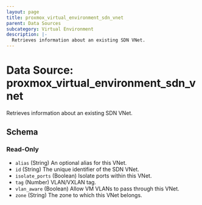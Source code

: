 ```yaml
---
layout: page
title: proxmox_virtual_environment_sdn_vnet
parent: Data Sources
subcategory: Virtual Environment
description: |-
  Retrieves information about an existing SDN VNet.
---
```


# Data Source: proxmox_virtual_environment_sdn_vnet

Retrieves information about an existing SDN VNet.



<!-- schema generated by tfplugindocs -->
## Schema

### Read-Only

- `alias` (String) An optional alias for this VNet.
- `id` (String) The unique identifier of the SDN VNet.
- `isolate_ports` (Boolean) Isolate ports within this VNet.
- `tag` (Number) VLAN/VXLAN tag.
- `vlan_aware` (Boolean) Allow VM VLANs to pass through this VNet.
- `zone` (String) The zone to which this VNet belongs.

